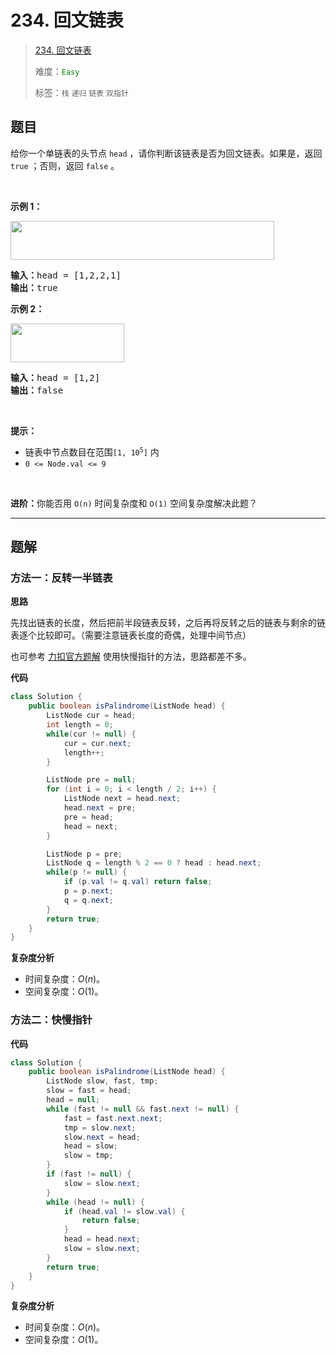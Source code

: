 # 234. 回文链表

> [234. 回文链表](https://leetcode.cn/problems/palindrome-linked-list/)
>
> 难度：<font color=green>`Easy`</font>
>
> 标签：`栈` `递归` `链表` `双指针`

## 题目

<p>给你一个单链表的头节点 <code>head</code> ，请你判断该链表是否为<span data-keyword="palindrome-sequence">回文链表</span>。如果是，返回 <code>true</code> ；否则，返回 <code>false</code> 。</p>

<p>&nbsp;</p>

<p><strong>示例 1：</strong></p>
<img alt="" src="https://assets.leetcode.com/uploads/2021/03/03/pal1linked-list.jpg" style="width: 422px; height: 62px;" />
<pre>
<strong>输入：</strong>head = [1,2,2,1]
<strong>输出：</strong>true
</pre>

<p><strong>示例 2：</strong></p>
<img alt="" src="https://assets.leetcode.com/uploads/2021/03/03/pal2linked-list.jpg" style="width: 182px; height: 62px;" />
<pre>
<strong>输入：</strong>head = [1,2]
<strong>输出：</strong>false
</pre>

<p>&nbsp;</p>

<p><strong>提示：</strong></p>

<ul>
	<li>链表中节点数目在范围<code>[1, 10<sup>5</sup>]</code> 内</li>
	<li><code>0 &lt;= Node.val &lt;= 9</code></li>
</ul>

<p>&nbsp;</p>

<p><strong>进阶：</strong>你能否用&nbsp;<code>O(n)</code> 时间复杂度和 <code>O(1)</code> 空间复杂度解决此题？</p>


--------------------

## 题解

### 方法一：反转一半链表

**思路**

先找出链表的长度，然后把前半段链表反转，之后再将反转之后的链表与剩余的链表逐个比较即可。（需要注意链表长度的奇偶，处理中间节点）

也可参考 [力扣官方题解](https://leetcode.cn/problems/palindrome-linked-list/solutions/457059/hui-wen-lian-biao-by-leetcode-solution) 使用快慢指针的方法，思路都差不多。

**代码**

```java
class Solution {
    public boolean isPalindrome(ListNode head) {
        ListNode cur = head;
        int length = 0;
        while(cur != null) {
            cur = cur.next;
            length++;
        }

        ListNode pre = null;
        for (int i = 0; i < length / 2; i++) {
            ListNode next = head.next;
            head.next = pre;
            pre = head;
            head = next;
        }

        ListNode p = pre;
        ListNode q = length % 2 == 0 ? head : head.next;
        while(p != null) {
            if (p.val != q.val) return false;
            p = p.next;
            q = q.next;
        }
        return true;
    }
}
```

**复杂度分析**

- 时间复杂度：$O(n)$。
- 空间复杂度：$O(1)$。

### 方法二：快慢指针

**代码**

```java
class Solution {
    public boolean isPalindrome(ListNode head) {
        ListNode slow, fast, tmp;
        slow = fast = head;
        head = null;
        while (fast != null && fast.next != null) {
            fast = fast.next.next;
            tmp = slow.next;
            slow.next = head;
            head = slow;
            slow = tmp;
        }
        if (fast != null) {
            slow = slow.next;
        }
        while (head != null) {
            if (head.val != slow.val) {
                return false;
            }
            head = head.next;
            slow = slow.next;
        }
        return true;
    }
}
```

**复杂度分析**

- 时间复杂度：$O(n)$。
- 空间复杂度：$O(1)$。
